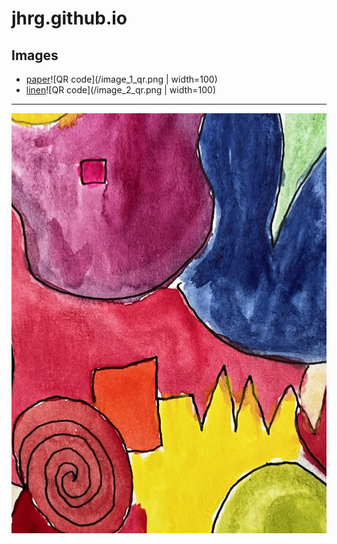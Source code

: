 # jhrg.github.io

## Images

* [paper](/image_1.jpg)![QR code](/image_1_qr.png | width=100)
* [linen](image_2.jpg)![QR code](/image_2_qr.png  | width=100)

-----

![Water color image](/image_1.jpg)

